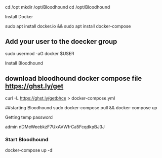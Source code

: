    cd /opt
   mkdir /opt/Bloodhound
   cd /opt/Bloodhound

Install Docker

sudo apt install docker.io && sudo apt install docker-compose

## Add your user to the doecker group
sudo usermod -aG docker $USER

Install Bloodhound

## download bloodhound docker compose file https://ghst.ly/get
curl -L https://ghst.ly/getbhce > docker-compose.yml

##starting Bloodhound
sudo docker-compose pull && docker-compose up

Getting temp password

admin
nDMeWeebkzF7UxAVWfrCa5FcqdkpBJ3J

### Start Bloodhound 
docker-compose up -d
